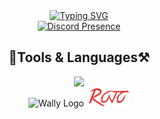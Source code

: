 <div align="center">
  <a href="https://git.io/typing-svg">
    <img src="https://readme-typing-svg.demolab.com?font=Fira+Code&pause=1000&color=F7F7F7&center=true&vCenter=true&width=500&lines=Hello, +i'm+174gb;Welcome+to+my+profile" alt="Typing SVG">
  </a>
</div>

<div align="center">
  <a href="https://discord.com/users/813219711772262413">
    <img src="https://lanyard.cnrad.dev/api/813219711772262413" alt="Discord Presence">
  </a>
</div>

<h2 align="center">📜Tools & Languages⚒️</h2>
<p align="center">
  <img src="https://go-skill-icons.vercel.app/api/icons?i=lua,luau,html,css,discordjs,git,github,vscode,robloxstudio,windows" />
  <!--<img src="https://skillicons.dev/icons?i=js,html,css,lua,luau,discordjs,git,github,vscode,robloxstudio,windows" /> OLD ICONS -->
  <br>
  <img src="https://github.com/UpliftGames/wally/blob/main/wally-logo.svg" width="95" height="auto" alt="Wally Logo"/>
  <img src="" width="120" height="auto" alt=""/>
  <img src="https://github.com/rojo-rbx/rojo/blob/master/assets/brand_images/logo-512.png" width="65" height="auto" alt="Rojo Logo"/>
</p>
